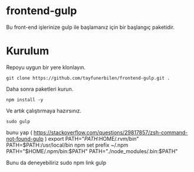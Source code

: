 # frontend-gulp
Bu front-end işlerinize gulp ile başlamanız için bir başlangıç paketidir.

# Kurulum
Repoyu uygun bir yere klonlayın.
```
git clone https://github.com/tayfunerbilen/frontend-gulp.git .
```
Daha sonra paketleri kurun.
```
npm install -y
```
Ve artık çalıştırmaya hazırsınız.
```
sudo gulp
```


bunu yap ( https://stackoverflow.com/questions/29817857/zsh-command-not-found-gulp )
export PATH="$PATH:$HOME/.rvm/bin"
PATH=$PATH:/usr/local/bin
npm set prefix ~/.npm
PATH="$HOME/.npm/bin:$PATH"
PATH="./node_modules/.bin:$PATH"

Bunu da deneyebiliriz
sudo npm link gulp